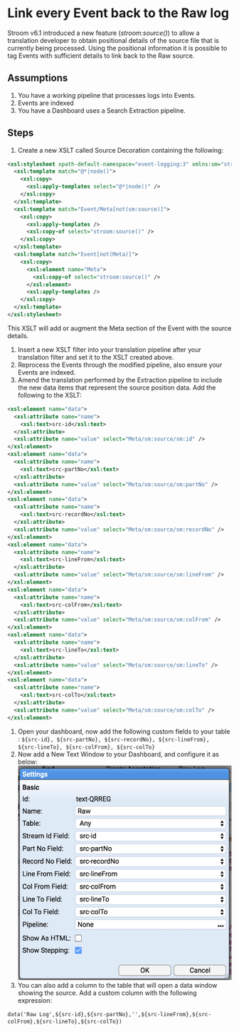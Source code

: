 # Link every Event back to the Raw log

Stroom v6.1 introduced a new feature (_stroom:source()_) to allow a translation developer to obtain positional details of the source file that is currently being processed.
Using the positional information it is possible to tag Events with sufficient details to link back to the Raw source.

## Assumptions
1. You have a working pipeline that processes logs into Events.
1. Events are indexed
1. You have a Dashboard uses a Search Extraction pipeline.

## Steps
1. Create a new XSLT called Source Decoration containing the following:
```xml
<xsl:stylesheet xpath-default-namespace="event-logging:3" xmlns:sm="stroom-meta" xmlns="event-logging:3" xmlns:rec="records:2" xmlns:stroom="stroom"  version="3.0" xmlns:xsl="http://www.w3.org/1999/XSL/Transform">
  <xsl:template match="@*|node()">
    <xsl:copy>
      <xsl:apply-templates select="@*|node()" />
    </xsl:copy>
  </xsl:template>
  <xsl:template match="Event/Meta[not(sm:source)]">
    <xsl:copy>
      <xsl:apply-templates />
      <xsl:copy-of select="stroom:source()" />
    </xsl:copy>
  </xsl:template>
  <xsl:template match="Event[not(Meta)]">
    <xsl:copy>
      <xsl:element name="Meta">
        <xsl:copy-of select="stroom:source()" />
      </xsl:element>
      <xsl:apply-templates />
    </xsl:copy>
  </xsl:template>
</xsl:stylesheet>
```
This XSLT will add or augment the Meta section of the Event with the source details.
1. Insert a new XSLT filter into your translation pipeline after your translation filter and set it to the XSLT created above.
1. Reprocess the Events through the modified pipeline, also ensure your Events are indexed.
1. Amend the translation performed by the Extraction pipeline to include the new data items that represent the source position data. Add the following to the XSLT:
```xml
<xsl:element name="data">
  <xsl:attribute name="name">
    <xsl:text>src-id</xsl:text>
  </xsl:attribute>
  <xsl:attribute name="value" select="Meta/sm:source/sm:id" />
</xsl:element>
<xsl:element name="data">
  <xsl:attribute name="name">
    <xsl:text>src-partNo</xsl:text>
  </xsl:attribute>
  <xsl:attribute name="value" select="Meta/sm:source/sm:partNo" />
</xsl:element>
<xsl:element name="data">
  <xsl:attribute name="name">
    <xsl:text>src-recordNo</xsl:text>
  </xsl:attribute>
  <xsl:attribute name="value" select="Meta/sm:source/sm:recordNo" />
</xsl:element>
<xsl:element name="data">
  <xsl:attribute name="name">
    <xsl:text>src-lineFrom</xsl:text>
  </xsl:attribute>
  <xsl:attribute name="value" select="Meta/sm:source/sm:lineFrom" />
</xsl:element>
<xsl:element name="data">
  <xsl:attribute name="name">
    <xsl:text>src-colFrom</xsl:text>
  </xsl:attribute>
  <xsl:attribute name="value" select="Meta/sm:source/sm:colFrom" />
</xsl:element>
<xsl:element name="data">
  <xsl:attribute name="name">
    <xsl:text>src-lineTo</xsl:text>
  </xsl:attribute>
  <xsl:attribute name="value" select="Meta/sm:source/sm:lineTo" />
</xsl:element>
<xsl:element name="data">
  <xsl:attribute name="name">
    <xsl:text>src-colTo</xsl:text>
  </xsl:attribute>
  <xsl:attribute name="value" select="Meta/sm:source/sm:colTo" />
</xsl:element>
```
1.  Open your dashboard, now add the following custom fields to your table : `${src-id}, ${src-partNo}, ${src-recordNo}, ${src-lineFrom}, ${src-lineTo}, ${src-colFrom}, ${src-colTo}`
1. Now add a New Text Window to your Dashboard, and configure it as below:
!["TextWindow Config"](../resources/HT-RawSourceTextWindow.png "TextWindow Config")
1. You can also add a column to the table that will open a data window showing the source.
Add a custom column with the following expression:
```
data('Raw Log',${src-id},${src-partNo},'',${src-lineFrom},${src-colFrom},${src-lineTo},${src-colTo})
```
